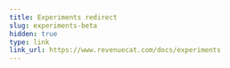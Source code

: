 ```yaml
---
title: Experiments redirect
slug: experiments-beta
hidden: true
type: link
link_url: https://www.revenuecat.com/docs/experiments
---
```

